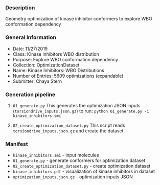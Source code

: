### Description
Geometry optimization of kinase inhibitor conformers to explore WBO conformation dependency

### General Information
 - Date: 11/27/2019
 - Class: Kinase inhibitors WBO distribution
 - Purpose: Explore WBO conformation dependency
 - Collection: OptimizationDataset
 - Name: Kinase Inhibitors: WBO Distributions
 - Number of Entries: 5609 optimizations (expandable)
 - Submitter: Chaya Stern

### Generation pipeline
1. `01_generate.py`
    This generates the optimization JSON inputs (`torsiondrive_inputs.json.gz`)
    to run:
    `python 01_generate.py -i kinase_inhibitors.smi`

2. `02_create_optimization_dataset.py`
    This script reads `torsiondrive_inputs.json.gz` and create the dataset.

### Manifest
* `kinase_inhibitors.smi` - input molecules
* `01_generate.py` - generate conformers for optimization dataset
* `02_create_optimization_dataset.py` - create optimization dataset
* `kinase_inhibitors.pdf` - visualization of kinase inhibitors in dataset
* `optimization_inputs.json.gz` - optimization inputs JSON
